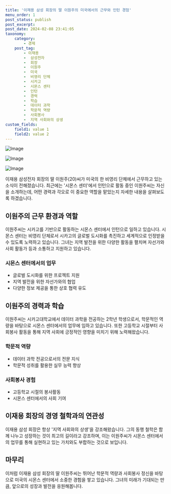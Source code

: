 ```yaml
---
title: '이재용 삼성 회장의 딸 이원주의 미국에서의 근무와 인턴 경험'
menu_order: 1
post_status: publish
post_excerpt: 
post_date: 2024-02-08 23:41:05
taxonomy:
    category:
        - 경제
    post_tag:
        - 이재용
        -  삼성전자
        -  회장
        -  이원주
        -  미국
        -  비영리 단체
        -  시카고
        -  시몬스 센터
        -  인턴
        -  경력
        -  학습
        -  데이터 과학
        -  학문적 역량
        -  사회봉사
        -  지역 사회와의 상생
custom_fields:
    field1: value 1
    field2: value 2
---
```


![Image](https://imgnews.pstatic.net/image/023/2024/02/07/0003815549_001_20240207141505804.JPG?type=w647)

![Image](https://imgnews.pstatic.net/image/023/2024/02/07/0003815549_002_20240207141505853.jpg?type=w647)

![Image](https://imgnews.pstatic.net/image/023/2024/02/07/0003815549_003_20240207141505880.jpg?type=w647)

이재용 삼성전자 회장의 딸 이원주(20)씨가 미국의 한 비영리 단체에서 근무하고 있는 소식이 전해졌습니다. 최근에는 '시몬스 센터'에서 인턴으로 활동 중인 이원주씨는 자신을 소개하는데, 어떤 경력과 각오로 이 중요한 역할을 맡았는지 자세한 내용을 살펴보도록 하겠습니다.
## 이원주의 근무 환경과 역할
이원주씨는 시카고를 기반으로 활동하는 시몬스 센터에서 인턴으로 일하고 있습니다. 시몬스 센터는 비영리 단체로서 시카고의 글로벌 도시화를 촉진하고 세계적으로 인정받을 수 있도록 노력하고 있습니다. 그녀는 지역 발전을 위한 다양한 활동을 펼치며 자선가와 사회 활동가 등과 소통하고 지원하고 있습니다.
### 시몬스 센터에서의 업무
- 글로벌 도시화를 위한 프로젝트 지원
- 지역 발전을 위한 자선가와의 협업
- 다양한 정보 제공을 통한 상호 협력 유도
## 이원주의 경력과 학습
이원주씨는 시카고대학교에서 데이터 과학을 전공하는 2학년 학생으로서, 학문적인 역량을 바탕으로 시몬스 센터에서의 업무에 임하고 있습니다. 또한 고등학교 시절부터 사회봉사 활동을 통해 지역 사회에 긍정적인 영향을 미치기 위해 노력해왔습니다.
### 학문적 역량
- 데이터 과학 전공으로서의 전문 지식
- 학문적 성취를 활용한 실무 능력 향상
### 사회봉사 경험
- 고등학교 시절의 봉사활동
- 시몬스 센터에서의 사회 기여
## 이재용 회장의 경영 철학과의 연관성
이재용 삼성 회장은 항상 '지역 사회와의 상생'을 강조해왔습니다. 그의 동행 철학은 함께 나누고 성장하는 것이 최고의 길이라고 강조하며, 이는 이원주씨가 시몬스 센터에서의 업무를 통해 실현하고 있는 가치와도 부합하는 것으로 보입니다.
## 마무리
이처럼 이재용 삼성 회장의 딸 이원주씨는 뛰어난 학문적 역량과 사회봉사 정신을 바탕으로 미국의 시몬스 센터에서 소중한 경험을 쌓고 있습니다. 그녀의 미래가 기대되는 만큼, 앞으로의 성장과 발전을 응원해봅니다.
